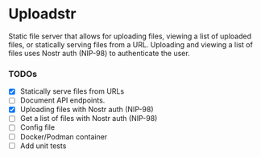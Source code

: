 # Uploadstr
Static file server that allows for uploading files, viewing a list of uploaded files, or statically serving files from a URL. Uploading and viewing a list of files uses Nostr auth (NIP-98) to authenticate the user.

### TODOs
- [x] Statically serve files from URLs
- [ ] Document API endpoints.
- [x] Uploading files with Nostr auth (NIP-98)
- [ ] Get a list of files with Nostr auth (NIP-98)
- [ ] Config file
- [ ] Docker/Podman container
- [ ] Add unit tests
